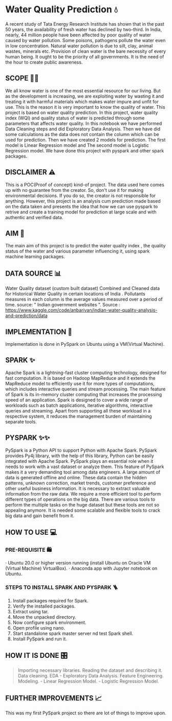 # Water Quality Prediction 💧


A recent study of Tata Energy Research Institute has shown that in the past 50 years, the availability of fresh water has declined by two-third. In India, nearly, 44 million people have been affected by poor quality of water caused by water pollution. Some poisons, pathogens pollute the water even in low concentration. Natural water pollution is due to silt, clay, animal wastes, minerals etc. Provision of clean water is the bare necessity of every human being. It ought to be the priority of all governments. It is the need of the hour to create public awareness.


## SCOPE ✊🏻
We all know water is one of the most essential resource for our living. But as the development is increasing, we are exploiting water by wasting it and treating it with harmful materials which makes water impure and unfit for use. This is the reason it is very important to know the quality of water. This project is based on water quality prediction. In this project, water quality index (WQI) and quality status of water is predicted through some parameters that affects water quality. In this notebook we have performed Data Cleaning steps and did Exploratory Data Analysis. Then we have did some calculations as the data does not contain the column which can be used for prediction. Then we have created 2 models for prediction. The first model is Linear Regression model and The second model is Logistic Regression model. We have done this project with pyspark and other spark packages.


## DISCLAIMER ⚠️
This is a POC(Proof of concept) kind-of project. The data used here comes up with no guarantee from the creator. So, don't use it for making environmental decisions. If you do so, the creator is not responsible for anything. However, this project is an analysis cum prediction made based on the data taken and presents the idea that how we can use pyspark to retrive and create a training model for prediction at large scale and with authentic and verified data.


## AIM 🏹
The main aim of this project is to predict the water quality index , the quality status of the water and various parameter influencing it, using spark machine learning packages.


## DATA SOURCE 📊
Water Quality dataset (custom built dataset)
Combined and Cleaned data for Historical Water Quality in certain locations of India . Pollutants measures in each column is the average values measured over a period of time. source: " Indian government websites ".
Source : https://www.kaggle.com/code/anbarivan/indian-water-quality-analysis-and-prediction/data

## IMPLEMENTATION 🚀
Implementation is done in PySpark on Ubuntu using a VM(Virtual Machine).


## SPARK ✨
Apache Spark is a lightning-fast cluster computing technology, designed for fast computation. It is based on Hadoop MapReduce and it extends the MapReduce model to efficiently use it for more types of computations, which includes interactive queries and stream processing. The main feature of Spark is its in-memory cluster computing that increases the processing speed of an application. Spark is designed to cover a wide range of workloads such as batch applications, iterative algorithms, interactive queries and streaming. Apart from supporting all these workload in a respective system, it reduces the management burden of maintaining separate tools.


## PYSPARK ✨✨
PySpark is a Python API to support Python with Apache Spark. PySpark provides Py4j library, with the help of this library, Python can be easily integrated with Apache Spark. PySpark plays an essential role when it needs to work with a vast dataset or analyze them. This feature of PySpark makes it a very demanding tool among data engineers. A large amount of data is generated offline and online. These data contain the hidden patterns, unknown correction, market trends, customer preference and other useful business information. It is necessary to extract valuable information from the raw data. We require a more efficient tool to perform different types of operations on the big data. There are various tools to perform the multiple tasks on the huge dataset but these tools are not so appealing anymore. It is needed some scalable and flexible tools to crack big data and gain benefit from it.


## HOW TO USE 💻
### PRE-REQUISITE 🛍️
· Ubuntu 20.0 or higher version running (install Ubuntu on Oracle VM (Virtual Machine) VirtualBox).
· Anaconda app with Jupyter notebook on Ubuntu. 

### STEPS TO INSTALL SPARK AND PYSPARK 🪜
1.  Install packages required for Spark.
2.  Verify the installed packages.
3.  Extract using tar.
4.  Move the unpacked directory.
5.  Now configure spark environment.
6.  Open profile using nano.
7.  Start standalone spark master server nd test Spark shell.
8.  Install PySpark and run it.


## HOW IT IS DONE 🎛️
> Importing necessary libraries.
> Reading the dataset and describing it.
> Data cleaning.
> EDA - Exploratory Data Analysis.
> Feature Engineering.
> Modeling.
    - Linear Regression Model.
    - Logistic Regression Model.


## FURTHER IMPROVEMENTS 📈
This was my first PySpark project so there are lot of things to improve upon.

